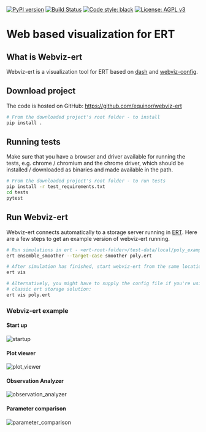 [![PyPI version](https://badge.fury.io/py/webviz-ert.svg)](https://badge.fury.io/py/webviz-ert)
[![Build Status](https://github.com/equinor/webviz-ert/workflows/Python/badge.svg)](https://github.com/equinor/webviz-ert/actions?query=workflow%3APython)
[![Code style: black](https://img.shields.io/badge/code%20style-black-000000.svg)](https://github.com/psf/black)
[![License: AGPL v3](https://img.shields.io/badge/License-AGPL%20v3-blue.svg)](https://www.gnu.org/licenses/agpl-3.0)

# Web based visualization for ERT

## What is Webviz-ert
Webviz-ert is a visualization tool for ERT based on [dash](https://github.com/plotly/dash) 
and [webviz-config](https://github.com/equinor/webviz-config).

## Download project
The code is hosted on GitHub:
https://github.com/equinor/webviz-ert

```sh
# From the downloaded project's root folder - to install
pip install .
```

## Running tests
Make sure that you have a browser and driver available for running the tests,
e.g. chrome / chromium and the chrome driver, which should be installed /
downloaded as binaries and made available in the path.

```sh
# From the downloaded project's root folder - to run tests
pip install -r test_requirements.txt
cd tests
pytest
```

## Run Webviz-ert
Webviz-ert connects automatically to a storage server running in [ERT](https://github.com/equinor/ert).
Here are a few steps to get an example version of webviz-ert running.

```sh
# Run simulations in ert - <ert-root-folder>/test-data/local/poly_example/
ert ensemble_smoother --target-case smoother poly.ert

# After simulation has finished, start webviz-ert from the same location with
ert vis

# Alternatively, you might have to supply the config file if you're using the
# classic ert storage solution:
ert vis poly.ert
```

### Webviz-ert example

#### Start up 

![startup](https://user-images.githubusercontent.com/4508053/186850915-4b53c4fb-273d-4c15-961c-299966c3232c.gif)

#### Plot viewer 

![plot_viewer](https://user-images.githubusercontent.com/4508053/186850936-38a13f16-f795-4691-8455-fc12f8372d8e.gif)

#### Observation Analyzer

![observation_analyzer](https://user-images.githubusercontent.com/4508053/186850964-68b137eb-17c4-4bf9-9436-81c8c86e5956.gif)

#### Parameter comparison 

![parameter_comparison](https://user-images.githubusercontent.com/4508053/186851000-e5b750e1-d7ae-4da4-a612-b6c3740f5698.gif)

